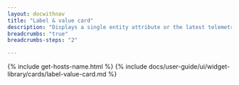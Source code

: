 ```yaml
---
layout: docwithnav
title: "Label & value card"
description: "Displays a single entity attribute or the latest telemetry with optional label and icon."
breadcrumbs: "true"
breadcrumbs-steps: "2"

---
```

{% include get-hosts-name.html %}
{% include docs/user-guide/ui/widget-library/cards/label-value-card.md %}
